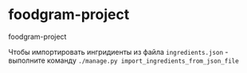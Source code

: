 # foodgram-project
foodgram-project


Чтобы импортировать ингридиенты из файла `ingredients.json` - выполните команду
`./manage.py import_ingredients_from_json_file`